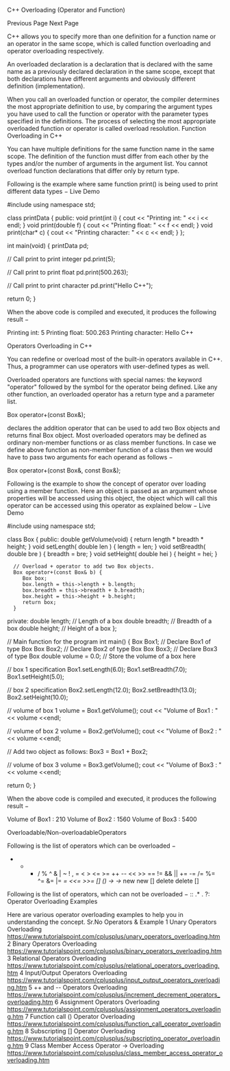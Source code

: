C++ Overloading (Operator and Function)

Previous Page
Next Page  

C++ allows you to specify more than one definition for a function name or an operator in the same scope, which is called function overloading and operator overloading respectively.

An overloaded declaration is a declaration that is declared with the same name as a previously declared declaration in the same scope, except that both declarations have different arguments and obviously different definition (implementation).

When you call an overloaded function or operator, the compiler determines the most appropriate definition to use, by comparing the argument types you have used to call the function or operator with the parameter types specified in the definitions. The process of selecting the most appropriate overloaded function or operator is called overload resolution.
Function Overloading in C++

You can have multiple definitions for the same function name in the same scope. The definition of the function must differ from each other by the types and/or the number of arguments in the argument list. You cannot overload function declarations that differ only by return type.

Following is the example where same function print() is being used to print different data types −
Live Demo

#include <iostream>
using namespace std;

class printData {
   public:
      void print(int i) {
        cout << "Printing int: " << i << endl;
      }
      void print(double  f) {
        cout << "Printing float: " << f << endl;
      }
      void print(char* c) {
        cout << "Printing character: " << c << endl;
      }
};

int main(void) {
   printData pd;

   // Call print to print integer
   pd.print(5);

   // Call print to print float
   pd.print(500.263);

   // Call print to print character
   pd.print("Hello C++");

   return 0;
}

When the above code is compiled and executed, it produces the following result −

Printing int: 5
Printing float: 500.263
Printing character: Hello C++

Operators Overloading in C++

You can redefine or overload most of the built-in operators available in C++. Thus, a programmer can use operators with user-defined types as well.

Overloaded operators are functions with special names: the keyword "operator" followed by the symbol for the operator being defined. Like any other function, an overloaded operator has a return type and a parameter list.

Box operator+(const Box&);

declares the addition operator that can be used to add two Box objects and returns final Box object. Most overloaded operators may be defined as ordinary non-member functions or as class member functions. In case we define above function as non-member function of a class then we would have to pass two arguments for each operand as follows −

Box operator+(const Box&, const Box&);

Following is the example to show the concept of operator over loading using a member function. Here an object is passed as an argument whose properties will be accessed using this object, the object which will call this operator can be accessed using this operator as explained below −
Live Demo

#include <iostream>
using namespace std;

class Box {
   public:
      double getVolume(void) {
         return length * breadth * height;
      }
      void setLength( double len ) {
         length = len;
      }
      void setBreadth( double bre ) {
         breadth = bre;
      }
      void setHeight( double hei ) {
         height = hei;
      }

      // Overload + operator to add two Box objects.
      Box operator+(const Box& b) {
         Box box;
         box.length = this->length + b.length;
         box.breadth = this->breadth + b.breadth;
         box.height = this->height + b.height;
         return box;
      }

   private:
      double length;      // Length of a box
      double breadth;     // Breadth of a box
      double height;      // Height of a box
};

// Main function for the program
int main() {
   Box Box1;                // Declare Box1 of type Box
   Box Box2;                // Declare Box2 of type Box
   Box Box3;                // Declare Box3 of type Box
   double volume = 0.0;     // Store the volume of a box here

   // box 1 specification
   Box1.setLength(6.0);
   Box1.setBreadth(7.0);
   Box1.setHeight(5.0);

   // box 2 specification
   Box2.setLength(12.0);
   Box2.setBreadth(13.0);
   Box2.setHeight(10.0);

   // volume of box 1
   volume = Box1.getVolume();
   cout << "Volume of Box1 : " << volume <<endl;

   // volume of box 2
   volume = Box2.getVolume();
   cout << "Volume of Box2 : " << volume <<endl;

   // Add two object as follows:
   Box3 = Box1 + Box2;

   // volume of box 3
   volume = Box3.getVolume();
   cout << "Volume of Box3 : " << volume <<endl;

   return 0;
}

When the above code is compiled and executed, it produces the following result −

Volume of Box1 : 210
Volume of Box2 : 1560
Volume of Box3 : 5400

Overloadable/Non-overloadableOperators

Following is the list of operators which can be overloaded −
+ 	- 	* 	/ 	% 	^
& 	| 	~ 	! 	, 	=
< 	> 	<= 	>= 	++ 	--
<< 	>> 	== 	!= 	&& 	||
+= 	-= 	/= 	%= 	^= 	&=
|= 	*= 	<<= 	>>= 	[] 	()
-> 	->* 	new 	new [] 	delete 	delete []

Following is the list of operators, which can not be overloaded −
:: 	.* 	. 	?:
Operator Overloading Examples

Here are various operator overloading examples to help you in understanding the concept.
Sr.No 	Operators & Example
1 	Unary Operators Overloading
https://www.tutorialspoint.com/cplusplus/unary_operators_overloading.htm
2 	Binary Operators Overloading
https://www.tutorialspoint.com/cplusplus/binary_operators_overloading.htm
3 	Relational Operators Overloading
https://www.tutorialspoint.com/cplusplus/relational_operators_overloading.htm
4 	Input/Output Operators Overloading
https://www.tutorialspoint.com/cplusplus/input_output_operators_overloading.htm
5 	++ and -- Operators Overloading
https://www.tutorialspoint.com/cplusplus/increment_decrement_operators_overloading.htm
6 	Assignment Operators Overloading
https://www.tutorialspoint.com/cplusplus/assignment_operators_overloading.htm
7 	Function call () Operator Overloading
https://www.tutorialspoint.com/cplusplus/function_call_operator_overloading.htm
8 	Subscripting [] Operator Overloading
https://www.tutorialspoint.com/cplusplus/subscripting_operator_overloading.htm
9 	Class Member Access Operator -> Overloading
https://www.tutorialspoint.com/cplusplus/class_member_access_operator_overloading.htm
